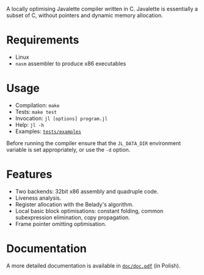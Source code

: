 A locally optimising Javalette compiler written in C. Javalette is
essentially a subset of C, without pointers and dynamic memory
allocation.

Requirements
============
* Linux
* `nasm` assembler to produce x86 executables

Usage
=====
* Compilation: `make`
* Tests: `make test`
* Invocation: `jl [options] program.jl`
* Help: `jl -h`
* Examples: [`tests/examples`](tests/examples)

Before running the compiler ensure that the `JL_DATA_DIR` environment
variable is set appropriately, or use the `-d` option.

Features
========
* Two backends: 32bit x86 assembly and quadruple code.
* Liveness analysis.
* Register allocation with the Belady's algorithm.
* Local basic block optimisations: constant folding, common
  subexpression elimination, copy propagation.
* Frame pointer omitting optimisation.

Documentation
=============

A more detailed documentation is available in [`doc/doc.pdf`](doc/doc.pdf) (in Polish).
